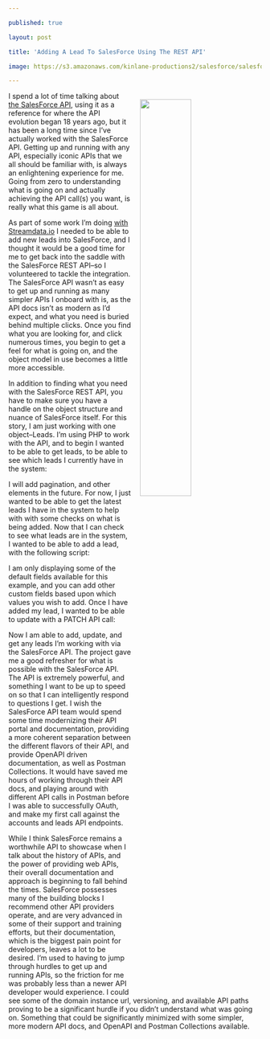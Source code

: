 ---
published: true
layout: post
title: 'Adding A Lead To SalesForce Using The REST API'
image: https://s3.amazonaws.com/kinlane-productions2/salesforce/salesforce-rest-api.png
---

<p><a href="https://developer.salesforce.com/page/Salesforce_APIs"><img src="https://s3.amazonaws.com/kinlane-productions2/salesforce/salesforce-rest-api.png" width="45%" align="right" style="padding: 15px;" /></a>
<p>I spend a lot of time talking about <a href="https://developer.salesforce.com/page/Salesforce_APIs">the SalesForce API</a>, using it as a reference for where the API evolution began 18 years ago, but it has been a long time since I’ve actually worked with the SalesForce API. Getting up and running with any API, especially iconic APIs that we all should be familiar with, is always an enlightening experience for me. Going from zero to understanding what is going on and actually achieving the API call(s) you want, is really what this game is all about.

<p>As part of some work I’m doing <a href="http://streamdata.io">with Streamdata.io</a> I needed to be able to add new leads into SalesForce, and I thought it would be a good time for me to get back into the saddle with the SalesForce REST API–so I volunteered to tackle the integration. The SalesForce API wasn’t as easy to get up and running as many simpler APIs I onboard with is, as the API docs isn’t as modern as I’d expect, and what you need is buried behind multiple clicks. Once you find what you are looking for, and click numerous times, you begin to get a feel for what is going on, and the object model in use becomes a little more accessible.

<p>In addition to finding what you need with the SalesForce REST API, you have to make sure you have a handle on the object structure and nuance of SalesForce itself. For this story, I am just working with one object–Leads. I’m using PHP to work with the API, and to begin I wanted to be able to get leads, to be able to see which leads I currently have in the system:

<script src="https://gist.github.com/kinlane/aa472c9338a491f204ce77cb9e35fecb.js"></script>

<p>I will add pagination, and other elements in the future. For now, I just wanted to be able to get the latest leads I have in the system to help with with some checks on what is being added. Now that I can check to see what leads are in the system, I wanted to be able to add a lead, with the following script:

<script src="https://gist.github.com/kinlane/dc45901494369ca601a36ccdabc96086.js"></script>

<p>I am only displaying some of the default fields available for this example, and you can add other custom fields based upon which values you wish to add. Once I have added my lead, I wanted to be able to update with a PATCH API call:

<script src="https://gist.github.com/kinlane/9bdb62b79b1f0f04b60a182a9ed4a743.js"></script>

<p>Now I am able to add, update, and get any leads I’m working with via the SalesForce API. The project gave me a good refresher for what is possible with the SalesForce API. The API is extremely powerful, and something I want to be up to speed on so that I can intelligently respond to questions I get. I wish the SalesForce API team would spend some time modernizing their API portal and documentation, providing a more coherent separation between the different flavors of their API, and provide OpenAPI driven documentation, as well as Postman Collections. It would have saved me hours of working through their API docs, and playing around with different API calls in Postman before I was able to successfully OAuth, and make my first call against the accounts and leads API endpoints.

<p>While I think SalesForce remains a worthwhile API to showcase when I talk about the history of APIs, and the power of providing web APIs, their overall documentation and approach is beginning to fall behind the times. SalesForce possesses many of the building blocks I recommend other API providers operate, and are very advanced in some of their support and training efforts, but their documentation, which is the biggest pain point for developers, leaves a lot to be desired. I’m used to having to jump through hurdles to get up and running APIs, so the friction for me was probably less than a newer API developer would experience. I could see some of the domain instance url, versioning, and available API paths proving to be a significant hurdle if you didn’t understand what was going on. Something that could be significantly minimized with some simpler, more modern API docs, and OpenAPI and Postman Collections available.


